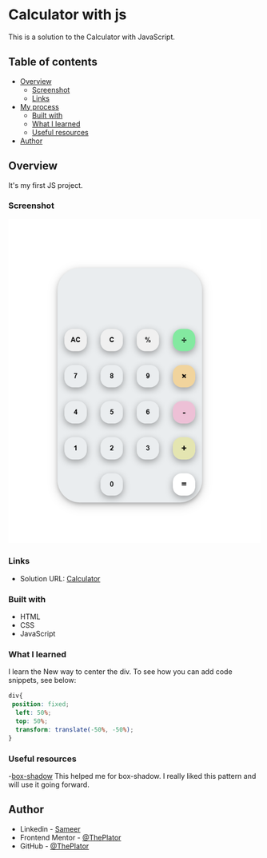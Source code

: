 # Calculator with js

This is a solution to the Calculator with JavaScript.

## Table of contents

- [Overview](#overview)
  - [Screenshot](#screenshot)
  - [Links](#links)
- [My process](#my-process)
  - [Built with](#built-with)
  - [What I learned](#what-i-learned)
  - [Useful resources](#useful-resources)
- [Author](#author)

## Overview

It's my first JS project.

### Screenshot

![](images/Screenshot.png)

### Links

- Solution URL: [Calculator](https://theplator.github.io/Calculator_with_js/)

### Built with

- HTML
- CSS
- JavaScript

### What I learned

I learn the New way to center the div.
To see how you can add code snippets, see below:

```CSS
div{
 position: fixed;
  left: 50%;
  top: 50%;
  transform: translate(-50%, -50%);
}
```

### Useful resources

-[box-shadow](https://getcssscan.com/css-box-shadow-examples) This helped me for box-shadow. I really liked this pattern and will use it going forward.

## Author

- Linkedin - [Sameer](https://www.linkedin.com/in/sameer-pce/)
- Frontend Mentor - [@ThePlator](https://www.frontendmentor.io/profile/ThePlator)
- GitHub - [@ThePlator](https://github.com/ThePlator)
